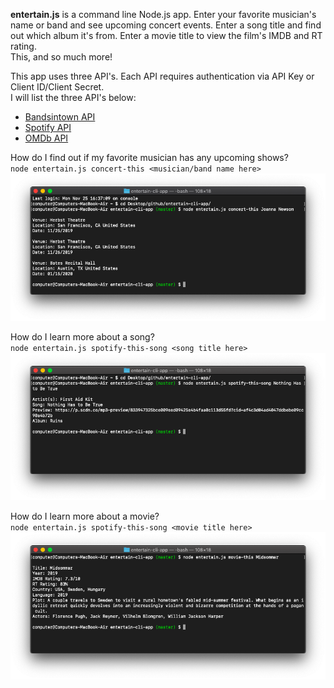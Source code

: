 **entertain.js** is a command line Node.js app. Enter your favorite musician's name or band and see upcoming concert events. Enter a song title and find out which album it's from. Enter a movie title to view the film's IMDB and RT rating.  
This, and so much more!

This app uses three API's. Each API requires authentication via API Key or Client ID/Client Secret.  
I will list the three API's below:  
* [Bandsintown API](https://app.swaggerhub.com/apis-docs/Bandsintown/PublicAPI/3.0.0)  
* [Spotify API](https://developer.spotify.com/)  
* [OMDb API](http://www.omdbapi.com/)

How do I find out if my favorite musician has any upcoming shows?  
`node entertain.js concert-this <musician/band name here>`  
![concert-this-example](reference/concert-this-example.png)

How do I learn more about a song?  
`node entertain.js spotify-this-song <song title here>`  
![spotify-this-song-example](reference/spotify-this-song-example.png)

How do I learn more about a movie?  
`node entertain.js spotify-this-song <movie title here>`  
![movie-this-example](reference/movie-this-example.png)